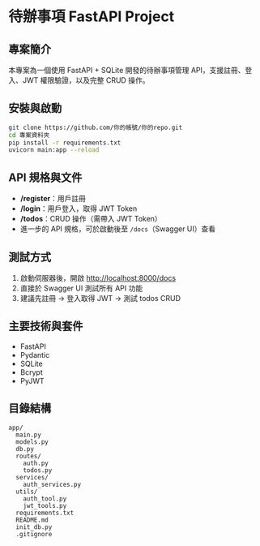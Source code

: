 # 待辦事項 FastAPI Project

## 專案簡介
本專案為一個使用 FastAPI + SQLite 開發的待辦事項管理 API，支援註冊、登入、JWT 權限驗證，以及完整 CRUD 操作。

## 安裝與啟動

```bash
git clone https://github.com/你的帳號/你的repo.git
cd 專案資料夾
pip install -r requirements.txt
uvicorn main:app --reload
````

## API 規格與文件

* **/register**：用戶註冊
* **/login**：用戶登入，取得 JWT Token
* **/todos**：CRUD 操作（需帶入 JWT Token）
* 進一步的 API 規格，可於啟動後至 `/docs`（Swagger UI）查看

## 測試方式

1. 啟動伺服器後，開啟 [http://localhost:8000/docs](http://localhost:8000/docs)
2. 直接於 Swagger UI 測試所有 API 功能
3. 建議先註冊 → 登入取得 JWT → 測試 todos CRUD

## 主要技術與套件

* FastAPI
* Pydantic
* SQLite
* Bcrypt
* PyJWT

## 目錄結構

```
app/
  main.py
  models.py
  db.py
  routes/
    auth.py
    todos.py
  services/
    auth_services.py
  utils/
    auth_tool.py
    jwt_tools.py
  requirements.txt
  README.md
  init_db.py
  .gitignore
```